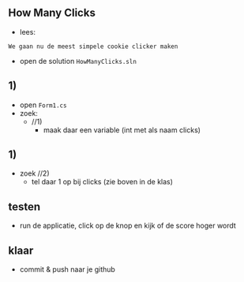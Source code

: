 

## How Many Clicks

- lees:
```
We gaan nu de meest simpele cookie clicker maken
```

- open de solution `HowManyClicks.sln`


## 1)
- open `Form1.cs`
- zoek:
    - //1) 
        - maak daar een variable (int met als naam clicks)

## 1)

- zoek //2) 
    - tel daar 1 op bij clicks (zie boven in de klas)

## testen

- run de applicatie, click op de knop en kijk of de score hoger wordt

## klaar

- commit & push naar je github        